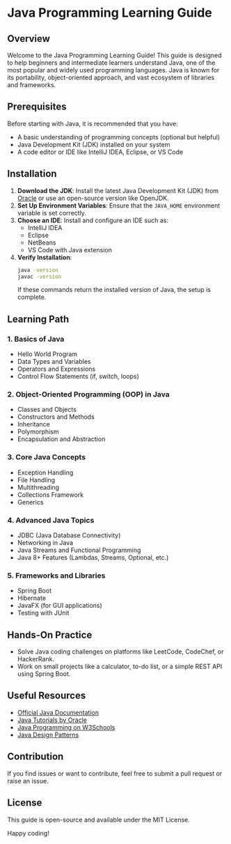 # Java Programming Learning Guide

## Overview
Welcome to the Java Programming Learning Guide! This guide is designed to help beginners and intermediate learners understand Java, one of the most popular and widely used programming languages. Java is known for its portability, object-oriented approach, and vast ecosystem of libraries and frameworks.

## Prerequisites
Before starting with Java, it is recommended that you have:
- A basic understanding of programming concepts (optional but helpful)
- Java Development Kit (JDK) installed on your system
- A code editor or IDE like IntelliJ IDEA, Eclipse, or VS Code

## Installation
1. **Download the JDK**: Install the latest Java Development Kit (JDK) from [Oracle](https://www.oracle.com/java/technologies/javase-downloads.html) or use an open-source version like OpenJDK.
2. **Set Up Environment Variables**: Ensure that the `JAVA_HOME` environment variable is set correctly.
3. **Choose an IDE**: Install and configure an IDE such as:
   - IntelliJ IDEA
   - Eclipse
   - NetBeans
   - VS Code with Java extension
4. **Verify Installation**:
   ```sh
   java -version
   javac -version
   ```
   If these commands return the installed version of Java, the setup is complete.

## Learning Path
### 1. Basics of Java
- Hello World Program
- Data Types and Variables
- Operators and Expressions
- Control Flow Statements (if, switch, loops)

### 2. Object-Oriented Programming (OOP) in Java
- Classes and Objects
- Constructors and Methods
- Inheritance
- Polymorphism
- Encapsulation and Abstraction

### 3. Core Java Concepts
- Exception Handling
- File Handling
- Multithreading
- Collections Framework
- Generics

### 4. Advanced Java Topics
- JDBC (Java Database Connectivity)
- Networking in Java
- Java Streams and Functional Programming
- Java 8+ Features (Lambdas, Streams, Optional, etc.)

### 5. Frameworks and Libraries
- Spring Boot
- Hibernate
- JavaFX (for GUI applications)
- Testing with JUnit

## Hands-On Practice
- Solve Java coding challenges on platforms like LeetCode, CodeChef, or HackerRank.
- Work on small projects like a calculator, to-do list, or a simple REST API using Spring Boot.

## Useful Resources
- [Official Java Documentation](https://docs.oracle.com/en/java/)
- [Java Tutorials by Oracle](https://docs.oracle.com/javase/tutorial/)
- [Java Programming on W3Schools](https://www.w3schools.com/java/)
- [Java Design Patterns](https://refactoring.guru/design-patterns/java)

## Contribution
If you find issues or want to contribute, feel free to submit a pull request or raise an issue.

## License
This guide is open-source and available under the MIT License.

Happy coding!

